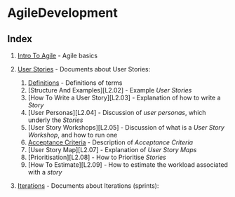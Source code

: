 AgileDevelopment
================

Index
-----

1. [Intro To Agile][L01] - Agile basics

2. [User Stories][L02] - Documents about User Stories:

    1. [Definitions][L02.01] - Definitions of terms
    2. [Structure And Examples][L2.02] - Example *User Stories*
    3. [How To Write a User Story][L2.03] - Explanation of how to write a *Story*
    4. [User Personas][L2.04] - Discussion of *user personas*, which underly the *Stories*
    5. [User Story Workshops][L2.05] - Discussion of what is a *User Story Workshop*, and how to run one
    6. [Acceptance Criteria][L02.06] - Description of *Acceptance Criteria*
    7. [User Story Map][L2.07] - Explanation of *User Story Maps*
    8. [Prioritisation][L2.08] - How to Prioritise *Stories*
    9. [How To Estimate][L2.09] - How to estimate the workload associated with a *story*


3. [Iterations][L03] - Documents about Iterations (sprints):




[L01]: https://github.com/Crossroadsman/AgileDevelopment/blob/master/IntroToAgile.md
[L02]: https://github.com/Crossroadsman/AgileDevelopment/tree/master/UserStories

[L02.01]: https://github.com/Crossroadsman/AgileDevelopment/blob/master/UserStories/Definitions.md
[L02.02]: https://github.com/Crossroadsman/AgileDevelopment/blob/master/UserStories/StructureAndExamples.md
[L02.03]: https://github.com/Crossroadsman/AgileDevelopment/blob/master/UserStories/HowToWrite.md
[L02.04]: https://github.com/Crossroadsman/AgileDevelopment/blob/master/UserStories/UserPersonas.md
[L02.05]: https://github.com/Crossroadsman/AgileDevelopment/blob/master/UserStories/UserStoryWorkshop.md
[L02.06]: https://github.com/Crossroadsman/AgileDevelopment/blob/master/UserStories/AcceptanceCriteria.md
[L02.07]: https://github.com/Crossroadsman/AgileDevelopment/blob/master/UserStories/UserStoryMap.md
[L02.08]: https://github.com/Crossroadsman/AgileDevelopment/blob/master/UserStories/Prioritisation.md
[L02.09]: https://github.com/Crossroadsman/AgileDevelopment/blob/master/UserStories/HowToEstimate.md

[L03]: https://github.com/Crossroadsman/AgileDevelopment/tree/master/Iterations
